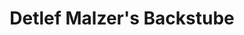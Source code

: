 ---
title: "Detlef Malzer's Backstube"
url: /bochum/detlef-malzers-backstube-wattenscheider-hellweg/
shop: Bäckerei
---